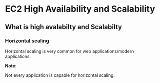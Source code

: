 # EC2 High Availability and Scalability

## What is high avalabilty and Scalabilty

### Horizontal scaling

Horizontal scaling is very common for web applications/modern applications.

**Note:**

Not every application is capable for horizontal scaling. 

